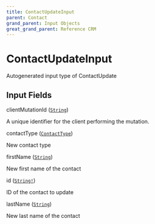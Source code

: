 ```yaml
---
title: ContactUpdateInput
parent: Contact
grand_parent: Input Objects
great_grand_parent: Reference CRM
---
```


<h1>ContactUpdateInput</h1>

Autogenerated input type of ContactUpdate

<h2>Input Fields</h2>

<div class="field-entry ">
  <span id="client_mutation_id" class="field-name anchored">clientMutationId (<code><a href="/docs/reference_crm/scalar/string">String</a></code>)</span>

  <div class="description-wrapper">
   <p>A unique identifier for the client performing the mutation.</p>

  </div>
</div>

<div class="field-entry ">
  <span id="contact_type" class="field-name anchored">contactType (<code><a href="/docs/reference_crm/enum/contact_type">ContactType</a></code>)</span>

  <div class="description-wrapper">
   <p>New contact type</p>

  </div>
</div>

<div class="field-entry ">
  <span id="first_name" class="field-name anchored">firstName (<code><a href="/docs/reference_crm/scalar/string">String</a></code>)</span>

  <div class="description-wrapper">
   <p>New first name of the contact</p>

  </div>
</div>

<div class="field-entry ">
  <span id="id" class="field-name anchored">id (<code><a href="/docs/reference_crm/scalar/string">String!</a></code>)</span>

  <div class="description-wrapper">
   <p>ID of the contact to update</p>

  </div>
</div>

<div class="field-entry ">
  <span id="last_name" class="field-name anchored">lastName (<code><a href="/docs/reference_crm/scalar/string">String</a></code>)</span>

  <div class="description-wrapper">
   <p>New last name of the contact</p>

  </div>
</div>

